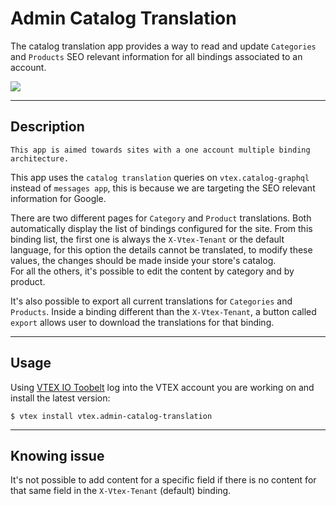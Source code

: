# Admin Catalog Translation 

The catalog translation app provides a way to read and update `Categories` and `Products` SEO relevant information for all bindings associated to an account.
 

![](https://user-images.githubusercontent.com/38737958/103417721-972f2d00-4b6a-11eb-916e-cd3777ca8b20.gif)

---
## Description

`This app is aimed towards sites with a one account multiple binding architecture.`

This app uses the `catalog translation` queries on `vtex.catalog-graphql` instead of `messages app`, this is because we are targeting the SEO relevant information for Google.

There are two different pages for `Category` and `Product` translations. Both automatically display the list of bindings configured for the site.
From this binding list, the first one is always the `X-Vtex-Tenant` or the default language, for this option the details cannot be translated, to modify these values, the changes should be made inside your store's catalog.  
For all the others, it's possible to edit the content by category and by product. 

It's also possible to export all current translations for `Categories` and `Products`. Inside a binding different than the `X-Vtex-Tenant`, a button called `export` allows user to download the translations for that binding.

---
## Usage

Using [VTEX IO Toobelt](https://vtex.io/docs/recipes/development/vtex-io-cli-installation-and-command-reference/#command-reference) log into the VTEX account you are working on and install the latest version:

```
$ vtex install vtex.admin-catalog-translation
```


---

## Knowing issue

It's not possible to add content for a specific field if there is no content for that same field in the `X-Vtex-Tenant` (default) binding.
